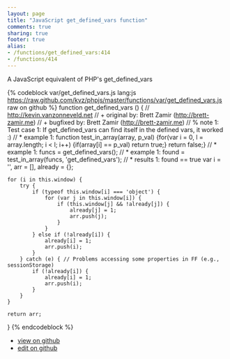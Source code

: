```yaml
---
layout: page
title: "JavaScript get_defined_vars function"
comments: true
sharing: true
footer: true
alias:
- /functions/get_defined_vars:414
- /functions/414
---
```

A JavaScript equivalent of PHP's get_defined_vars

{% codeblock var/get_defined_vars.js lang:js https://raw.github.com/kvz/phpjs/master/functions/var/get_defined_vars.js raw on github %}
function get_defined_vars () {
    // http://kevin.vanzonneveld.net
    // +   original by: Brett Zamir (http://brett-zamir.me)
    // +   bugfixed by: Brett Zamir (http://brett-zamir.me)
    // %        note 1: Test case 1: If get_defined_vars can find itself in the defined vars, it worked :)
    // *     example 1: function test_in_array(array, p_val) {for(var i = 0, l = array.length; i < l; i++) {if(array[i] == p_val) return true;} return false;}
    // *     example 1: funcs = get_defined_vars();
    // *     example 1: found = test_in_array(funcs, 'get_defined_vars');
    // *     results 1: found == true
    var i = '',
        arr = [],
        already = {};

    for (i in this.window) {
        try {
            if (typeof this.window[i] === 'object') {
                for (var j in this.window[i]) {
                    if (this.window[j] && !already[j]) {
                        already[j] = 1;
                        arr.push(j);
                    }
                }
            } else if (!already[i]) {
                already[i] = 1;
                arr.push(i);
            }
        } catch (e) { // Problems accessing some properties in FF (e.g., sessionStorage)
            if (!already[i]) {
                already[i] = 1;
                arr.push(i);
            }
        }
    }

    return arr;
}
{% endcodeblock %}

 - [view on github](https://github.com/kvz/phpjs/blob/master/functions/var/get_defined_vars.js)
 - [edit on github](https://github.com/kvz/phpjs/edit/master/functions/var/get_defined_vars.js)
